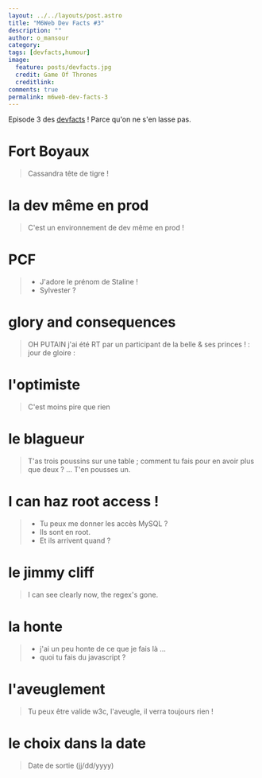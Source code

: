 ```yaml
---
layout: ../../layouts/post.astro
title: "M6Web Dev Facts #3"
description: ""
author: o_mansour 
category: 
tags: [devfacts,humour]
image:
  feature: posts/devfacts.jpg
  credit: Game Of Thrones
  creditlink: 
comments: true  
permalink: m6web-dev-facts-3
---
```


Episode 3 des [devfacts](/tags/#devfacts) ! Parce qu'on ne s'en lasse pas.


# Fort Boyaux

> Cassandra tête de tigre !


# la dev même en prod

> C'est un environnement de dev même en prod !


# PCF

> - J'adore le prénom de Staline !  
>  - Sylvester ?

 

#  glory and consequences

> OH PUTAIN j'ai été RT par un participant de la belle & ses princes ! : jour de gloire :

# l'optimiste

> C'est moins pire que rien

# le blagueur

> T'as trois poussins sur une table ; comment tu fais pour en avoir plus que deux ? ... T'en pousses un.


# I can haz root access !

> - Tu peux me donner les accès MySQL ?  
>  - Ils sont en root.  
>  - Et ils arrivent quand ?

# le jimmy cliff

> I can see clearly now, the regex's gone.

# la honte

> - j'ai un peu honte de ce que je fais là ...  
>  - quoi tu fais du javascript ?

# l'aveuglement

> Tu peux être valide w3c, l'aveugle, il verra toujours rien !


#  le choix dans la date

> Date de sortie (jj/dd/yyyy)
